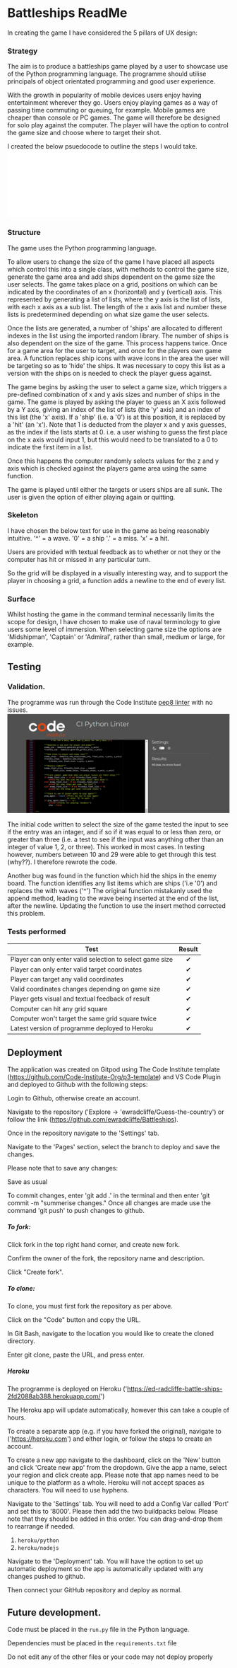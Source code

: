 # Battleships ReadMe

In creating the game I have considered the 5 pillars of UX design:

### Strategy
The aim is to produce a battleships game played by a user to showcase use of the Python programming language. The programme should utilise principals of object orientated programming and good user experience.

With the growth in popularity of mobile devices users enjoy having entertainment wherever they go. Users enjoy playing games as a way of passing time commuting or queuing, for example. Mobile games are cheaper than console or PC games. The game will therefore be designed for solo play against the computer. The player will have the option to control the game size and choose where to target their shot.

I created the below psuedocode to outline the steps I would take.
![psuedocode](assets/images/battleshipsalgorithm.pdf)

### Structure
The game uses the Python programming language.

To allow users to change the size of the game I have placed all aspects which control this into a single class, with methods to control the game size, generate the game area and add ships dependent on the game size the user selects. The game takes place on a grid, positions on which can be indicated by the coordinates of an x (horizontal) and y (vertical) axis. This represented by generating a list of lists, where the y axis is the list of lists, with each x axis as a sub list. The length of the x axis list and number these lists is predetermined depending on what size game the user selects.

Once the lists are generated, a number of 'ships'  are allocated to different indexes in the list using the imported random library. The number of ships is also dependent on the size of the game.
This process happens twice. Once for a game area for the user to target, and once for the players own game area. A function replaces ship icons with wave icons in the area the user will be targeting so as to 'hide' the ships. It was necessary to copy this list as a version with the ships on is needed to check the player guess against.

The game begins by asking the user to select a game size, which triggers a pre-defined combination of x and y axis sizes and number of ships in the game. The game is played by asking the player to guess an X axis followed by a Y axis, giving an index of the list of lists (the 'y' axis) and an index of this list (the 'x' axis). If a 'ship' (i.e. a '0') is at this position, it is replaced by a 'hit' (an 'x'). Note that 1 is deducted from the player x and y axis guesses, as the index if the lists starts at 0. i.e. a user wishing to guess the first place on the x axis would input 1, but this would need to be translated to a 0 to indicate the first item in a list.

Once this happens the computer randomly selects values for the z and y axis which is checked against the players game area using the same function.

The game is played until either the targets or users ships are all sunk. The user is given the option of either playing again or quitting.

### Skeleton
I have chosen the below text for use in the game as being reasonably intuitive.
'^' = a wave.
'0' = a ship
'.' = a miss.
'x' = a hit.

Users are provided with textual feedback as to whether or not they or the computer has hit or missed in any particular turn.

So the grid will be displayed in a visually interesting way, and to support the player in choosing a grid, a function adds a newline to the end of every list.

### Surface
Whilst hosting the game in the command terminal necessarily limits the scope for design, I have chosen to make use of naval terminology to give users some level of immersion. When selecting game size the options are 'Midshipman', 'Captain' or 'Admiral', rather than small, medium or large, for example.


## Testing
### Validation.
The programme was run through the Code Institute [pep8 linter]('https://pep8ci.herokuapp.com/') with no issues.
![pep8 validation](assets/images/pep8civalidation.png)

The initial code written to select the size of the game tested the input to see if the entry was an intager, and if so if it was equal to or less than zero, or greater than three (i.e. a test to see if the input was anything other than an integer of value 1, 2, or three). This worked in most cases. In testing however, numbers between 10 and 29 were able to get through this test (why??). I therefore rewrote the code.

Another bug was found in the function which hid the ships in the enemy board. The function identifies any list items which are ships ('i.e '0') and replaces the with waves ('^') The original function mistakanly used the append method, leading to the wave being inserted at the end of the list, after the newline. Updating the function to use the insert method corrected this problem.

### Tests performed

| Test   |      Result      |
|----------|:-------------:|
| Player can only enter valid selection to select game size | ✔ |
| Player can only enter valid target coordinates | ✔ |
| Player can target any valid coordinates | ✔ |
| Valid coordinates changes depending on game size | ✔ |
| Player gets visual and textual feedback of result | ✔ |
| Computer can hit any grid square | ✔ |
| Computer won't target the same grid square twice | ✔ |
| Latest version of programme deployed to Heroku | ✔ |


## Deployment
The application was created on Gitpod using The Code Institute template (https://github.com/Code-Institute-Org/p3-template) and VS Code Plugin and deployed to Github with the following steps:

Login to Github, otherwise create an account.

Navigate to the repository ('Explore -> 'ewradcliffe/Guess-the-country') or follow the link (https://github.com/ewradcliffe/Battleships).

Once in the repository navigate to the 'Settings' tab.

Navigate to the 'Pages' section, select the branch to deploy and save the changes.

Please note that to save any changes:

Save as usual

To commit changes, enter 'git add .' in the terminal and then enter 'git commit -m "summerise changes."
Once all changes are made use the command 'git push' to push changes to github.

##### To fork:

Click fork in the top right hand corner, and create new fork.

Confirm the owner of the fork, the repository name and description.

Click "Create fork".

##### To clone:

To clone, you must first fork the repository as per above.

Click on the "Code" button and copy the URL.

In Git Bash, navigate to the location you would like to create the cloned directory.

Enter git clone, paste the URL, and press enter.

##### Heroku

The programme is deployed on Heroku ('https://ed-radcliffe-battle-ships-2fd2088ab388.herokuapp.com/')

The Heroku app will update automatically, however this can take a couple of hours.

To create a separate app (e.g. if you have forked the original), navigate to ('https://heroku.com') and either login, or follow the steps to create an account.

To create a new app navigate to the dashboard, click on the 'New' button and click 'Create new app' from the dropdown. Give the app a name, select your region and click create app. Please note that app names need to be unique to the platform as a whole. Heroku will not accept spaces as characters. You will need to use hyphens.

Navigate to the 'Settings' tab. You will need to add a Config Var called 'Port' and set this to '8000'. Please then add the two buildpacks below. Please note that they should be added in this order. You can drag-and-drop them to rearrange if needed.


1. `heroku/python`
2. `heroku/nodejs`

Navigate to the 'Deployment' tab. You will have the option to set up automatic deployment so the app is automatically updated with any changes pushed to github.

Then connect your GitHub repository and deploy as normal.


## Future development.

Code must be placed in the `run.py` file in the Python language.

Dependencies must be placed in the `requirements.txt` file

Do not edit any of the other files or your code may not deploy properly

